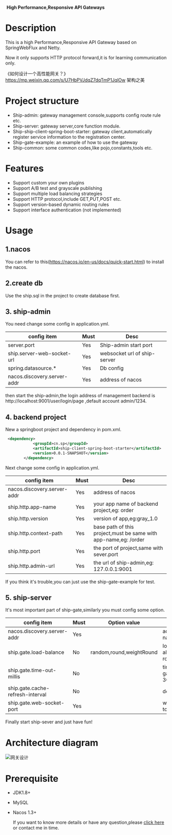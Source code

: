 ​															**High Performance,Responsive API Gateways**

# Description

This is a  high Performance,Responsive API Gateway based on SpringWebFlux and Netty.

Now it only supports HTTP protocol forward,it is for learning communication only.

《如何设计一个高性能网关？》https://mp.weixin.qq.com/s/U7HbPVJdqZ7dqTmP1JqlOw  架构之美

# Project structure

- Ship-admin: gateway management console,supports config route rule etc.
- Ship-server: gateway server,core function module.
- Ship-ship-client-spring-boot-starter: gateway client,automatically register service information to the registration center.
- Ship-gate-example: an example of how to use the gateway
- Ship-common: some common codes,like pojo,constants,tools etc.

# Features

- Support custom your own plugins
- Support A/B test and grayscale publishing
- Support multiple load balancing strategies
- Support HTTP protocol,include GET,PUT,POST etc.
- Support version-based dynamic routing rules
- Support interface authentication (not implemented)

# Usage

## 1.nacos

You can refer to this(https://nacos.io/en-us/docs/quick-start.html) to install the nacos.

## 2.create db

Use the ship.sql in the project to create database first.

## 3. ship-admin

You need change some config in application.yml.

| config item                 | Must | Desc                         |
| --------------------------- | ---- | ---------------------------- |
| server.port                 | Yes  | Ship-admin start port        |
| ship.server-web-socket-url  | Yes  | websocket url of ship-server |
| spring.datasource.*         | Yes  | Db config                    |
| nacos.discovery.server-addr | Yes  | address of nacos             |

then start the ship-admin,the login address of management backend  is http://localhost:9001/user/login/page ,default account  admin/1234.

## 4. backend project

New a springboot project and dependency in pom.xml.

```xml
 <dependency>
            <groupId>cn.sp</groupId>
            <artifactId>ship-client-spring-boot-starter</artifactId>
            <version>0.0.1-SNAPSHOT</version>
        </dependency>
```

Next change some config in application.yml.

| config item                 | Must | Desc                                                         |
| --------------------------- | ---- | ------------------------------------------------------------ |
| nacos.discovery.server-addr | Yes  | address of nacos                                             |
| ship.http.app-name          | Yes  | your app name of backend project,eg: order                   |
| ship.http.version           | Yes  | version of app,eg:gray_1.0                                   |
| ship.http.context-path      | Yes  | base path of this project,must be same with app-name,eg: /order |
| ship.http.port              | Yes  | the port of project,same with sever.port                     |
| ship.http.admin-url         | Yes  | the url of ship-admin,eg: 127.0.0.1:9001                     |

If you think it's trouble,you can just use the ship-gate-example for test.

## 5. ship-server

It's most important part of ship-gate,similarly you must config some option.

| config item                      | Must | Option value             | Desc                                      |
| -------------------------------- | ---- | ------------------------ | ----------------------------------------- |
| nacos.discovery.server-addr      | Yes  |                          | address of nacos                          |
| ship.gate.load-balance           | No   | random,round,weightRound | load balance algorithm,default round      |
| ship.gate.time-out-millis        | No   |                          | time out millis of gateway,default 3000ms |
| ship.gate.cache-refresh-interval | No   |                          | default 10s                               |
| ship.gate.web-socket-port        | Yes  |                          | websocket port to listen                  |

Finally start ship-sever and just have fun!



# Architecture diagram

![网关设计](http://wwww.2ysp.top/gateway.png)

# Prerequisite

- JDK1.8+

- MySQL

- Nacos 1.3+

  

  If you want to know more details or have any question,please [click here](https://www.cnblogs.com/2YSP/p/14223892.html) or contact me in time.

  





